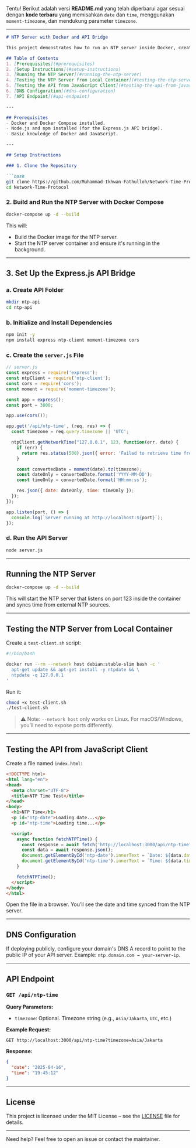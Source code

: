 Tentu! Berikut adalah versi **README.md** yang telah diperbarui agar sesuai dengan **kode terbaru** yang memisahkan `date` dan `time`, menggunakan `moment-timezone`, dan mendukung parameter `timezone`.

---

```md
# NTP Server with Docker and API Bridge

This project demonstrates how to run an NTP server inside Docker, create an API bridge using Express.js to fetch NTP time, and access the time from a browser or JavaScript client. The goal is to provide accurate time synchronization without relying on local system time, ensuring the time cannot be manipulated by local devices.

## Table of Contents
1. [Prerequisites](#prerequisites)
2. [Setup Instructions](#setup-instructions)
3. [Running the NTP Server](#running-the-ntp-server)
4. [Testing the NTP Server from Local Container](#testing-the-ntp-server-from-local-container)
5. [Testing the API from JavaScript Client](#testing-the-api-from-javascript-client)
6. [DNS Configuration](#dns-configuration)
7. [API Endpoint](#api-endpoint)

---

## Prerequisites
- Docker and Docker Compose installed.
- Node.js and npm installed (for the Express.js API bridge).
- Basic knowledge of Docker and JavaScript.

---

## Setup Instructions

### 1. Clone the Repository

```bash
git clone https://github.com/Muhammad-Ikhwan-Fathulloh/Network-Time-Protocol.git
cd Network-Time-Protocol
```

### 2. Build and Run the NTP Server with Docker Compose

```bash
docker-compose up -d --build
```

This will:
- Build the Docker image for the NTP server.
- Start the NTP server container and ensure it's running in the background.

---

## 3. Set Up the Express.js API Bridge

### a. Create API Folder

```bash
mkdir ntp-api
cd ntp-api
```

### b. Initialize and Install Dependencies

```bash
npm init -y
npm install express ntp-client moment-timezone cors
```

### c. Create the `server.js` File

```js
// server.js
const express = require('express');
const ntpClient = require('ntp-client');
const cors = require('cors');
const moment = require('moment-timezone');

const app = express();
const port = 3000;

app.use(cors());

app.get('/api/ntp-time', (req, res) => {
  const timezone = req.query.timezone || 'UTC';

  ntpClient.getNetworkTime("127.0.0.1", 123, function(err, date) {
    if (err) {
      return res.status(500).json({ error: 'Failed to retrieve time from NTP server' });
    }

    const convertedDate = moment(date).tz(timezone);
    const dateOnly = convertedDate.format('YYYY-MM-DD');
    const timeOnly = convertedDate.format('HH:mm:ss');

    res.json({ date: dateOnly, time: timeOnly });
  });
});

app.listen(port, () => {
  console.log(`Server running at http://localhost:${port}`);
});
```

### d. Run the API Server

```bash
node server.js
```

---

## Running the NTP Server

```bash
docker-compose up -d --build
```

This will start the NTP server that listens on port 123 inside the container and syncs time from external NTP sources.

---

## Testing the NTP Server from Local Container

Create a `test-client.sh` script:

```bash
#!/bin/bash

docker run --rm --network host debian:stable-slim bash -c '
  apt-get update && apt-get install -y ntpdate && \
  ntpdate -q 127.0.0.1
'
```

Run it:

```bash
chmod +x test-client.sh
./test-client.sh
```

> ⚠️ Note: `--network host` only works on Linux. For macOS/Windows, you’ll need to expose ports differently.

---

## Testing the API from JavaScript Client

Create a file named `index.html`:

```html
<!DOCTYPE html>
<html lang="en">
<head>
  <meta charset="UTF-8">
  <title>NTP Time Test</title>
</head>
<body>
  <h1>NTP Time</h1>
  <p id="ntp-date">Loading date...</p>
  <p id="ntp-time">Loading time...</p>

  <script>
    async function fetchNTPTime() {
      const response = await fetch('http://localhost:3000/api/ntp-time?timezone=Asia/Jakarta');
      const data = await response.json();
      document.getElementById('ntp-date').innerText = `Date: ${data.date}`;
      document.getElementById('ntp-time').innerText = `Time: ${data.time}`;
    }

    fetchNTPTime();
  </script>
</body>
</html>
```

Open the file in a browser. You’ll see the date and time synced from the NTP server.

---

## DNS Configuration

If deploying publicly, configure your domain's DNS A record to point to the public IP of your API server. Example: `ntp.domain.com → your-server-ip`.

---

## API Endpoint

### `GET /api/ntp-time`

**Query Parameters:**
- `timezone`: Optional. Timezone string (e.g., `Asia/Jakarta`, `UTC`, etc.)

**Example Request:**
```
GET http://localhost:3000/api/ntp-time?timezone=Asia/Jakarta
```

**Response:**
```json
{
  "date": "2025-04-16",
  "time": "19:45:12"
}
```

---

## License

This project is licensed under the MIT License – see the [LICENSE](LICENSE) file for details.

---

Need help? Feel free to open an issue or contact the maintainer.